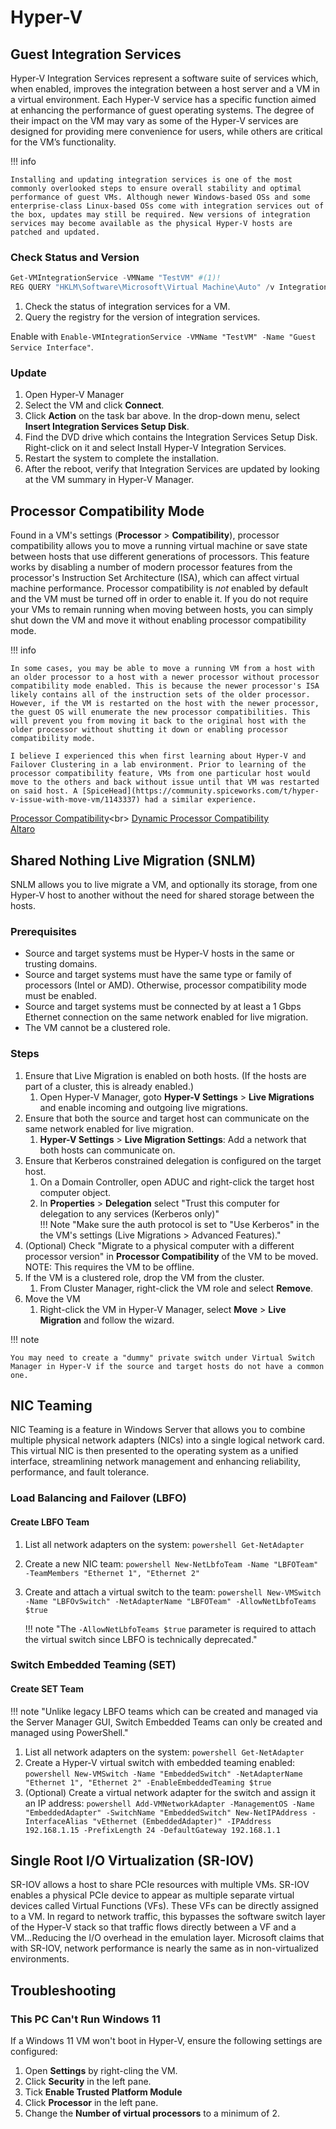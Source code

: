 # Hyper-V

## Guest Integration Services

Hyper-V Integration Services represent a software suite of services which, when enabled, improves the integration between a host server and a VM in a virtual environment. Each Hyper-V service has a specific function aimed at enhancing the performance of guest operating systems. The degree of their impact on the VM may vary as some of the Hyper-V services are designed for providing mere convenience for users, while others are critical for the VM’s functionality.

!!! info 

    Installing and updating integration services is one of the most commonly overlooked steps to ensure overall stability and optimal performance of guest VMs. Although newer Windows-based OSs and some enterprise-class Linux-based OSs come with integration services out of the box, updates may still be required. New versions of integration services may become available as the physical Hyper-V hosts are patched and updated.

### Check Status and Version

```powershell
Get-VMIntegrationService -VMName "TestVM" #(1)!
REG QUERY "HKLM\Software\Microsoft\Virtual Machine\Auto" /v IntegrationServicesVersion #(2)!
```

1. Check the status of integration services for a VM.
2. Query the registry for the version of integration services.

Enable with `Enable-VMIntegrationService -VMName "TestVM" -Name "Guest Service Interface"`.

### Update

1. Open Hyper-V Manager
2. Select the VM and click **Connect**.
3. Click **Action** on the task bar above. In the drop-down menu, select **Insert Integration Services Setup Disk**.
4. Find the DVD drive which contains the Integration Services Setup Disk. Right-click on it and select Install Hyper-V Integration Services.
5. Restart the system to complete the installation.
6. After the reboot, verify that Integration Services are updated by looking at the VM summary in Hyper-V Manager.

## Processor Compatibility Mode

Found in a VM's settings (**Processor** > **Compatibility**), processor compatibility allows you to move a running virtual machine or save state between hosts that use different generations of processors. This feature works by disabling a number of modern processor features from the processor's Instruction Set Architecture (ISA), which can affect virtual machine performance. Processor compatibility is *not* enabled by default and the VM must be turned off in order to enable it. If you do not require your VMs to remain running when moving between hosts, you can simply shut down the VM and move it without enabling processor compatibility mode.

!!! info

    In some cases, you may be able to move a running VM from a host with an older processor to a host with a newer processor without processor compatibility mode enabled. This is because the newer processor's ISA likely contains all of the instruction sets of the older processor. However, if the VM is restarted on the host with the newer processor, the guest OS will enumerate the new processor compatibilities. This will prevent you from moving it back to the original host with the older processor without shutting it down or enabling processor compatibility mode.

    I believe I experienced this when first learning about Hyper-V and Failover Clustering in a lab environment. Prior to learning of the processor compatibility feature, VMs from one particular host would move to the others and back without issue until that VM was restarted on said host. A [SpiceHead](https://community.spiceworks.com/t/hyper-v-issue-with-move-vm/1143337) had a similar experience.

[Processor Compatibility](https://learn.microsoft.com/en-us/previous-versions/windows/it-pro/windows-server-2012-R2-and-2012/dn859550(v=ws.11))<br>
[Dynamic Processor Compatibility](https://learn.microsoft.com/en-us/windows-server/virtualization/hyper-v/manage/dynamic-processor-compatibility-mode)<br>
[Altaro](https://www.altaro.com/hyper-v/troubleshooting-hyper-v-live-migration)

## Shared Nothing Live Migration (SNLM)

SNLM allows you to live migrate a VM, and optionally its storage, from one Hyper-V host to another without the need for shared storage between the hosts.

### Prerequisites

- Source and target systems must be Hyper-V hosts in the same or trusting domains.
- Source and target systems must have the same type or family of processors (Intel or AMD). Otherwise, processor compatibility mode must be enabled.
- Source and target systems must be connected by at least a 1 Gbps Ethernet connection on the same network enabled for live migration.
- The VM cannot be a clustered role.

### Steps

1. Ensure that Live Migration is enabled on both hosts. (If the hosts are part of a cluster, this is already enabled.)
    1. Open Hyper-V Manager, goto **Hyper-V Settings** > **Live Migrations** and enable incoming and outgoing live migrations.
2. Ensure that both the source and target host can communicate on the same network enabled for live migration.
    1. **Hyper-V Settings** > **Live Migration Settings**: Add a network that both hosts can communicate on.
3. Ensure that Kerberos constrained delegation is configured on the target host.
    1. On a Domain Controller, open ADUC and right-click the target host computer object.
    2. In **Properties** > **Delegation** select "Trust this computer for delegation to any services (Kerberos only)"<br />
    !!! Note "Make sure the auth protocol is set to "Use Kerberos" in the the VM's settings (Live Migrations > Advanced Features)."
4. (Optional) Check "Migrate to a physical computer with a different processor version" in **Processor Compatibility** of the VM to be moved.<br />
    NOTE: This requires the VM to be offline.
5. If the VM is a clustered role, drop the VM from the cluster.
    1. From Cluster Manager, right-click the VM role and select **Remove**.
6. Move the VM
    1. Right-click the VM in Hyper-V Manager, select **Move** > **Live Migration** and follow the wizard.

!!! note

    You may need to create a "dummy" private switch under Virtual Switch Manager in Hyper-V if the source and target hosts do not have a common one. 

## NIC Teaming

NIC Teaming is a feature in Windows Server that allows you to combine multiple physical network adapters (NICs) into a single logical network card. This virtual NIC is then presented to the operating system as a unified interface, streamlining network management and enhancing reliability, performance, and fault tolerance.

### Load Balancing and Failover (LBFO)

#### Create LBFO Team

1. List all network adapters on the system:
        ```powershell
        Get-NetAdapter
        ```
2. Create a new NIC team:
        ```powershell
        New-NetLbfoTeam -Name "LBFOTeam" -TeamMembers "Ethernet 1", "Ethernet 2"
        ```
3. Create and attach a virtual switch to the team:
        ```powershell
        New-VMSwitch -Name "LBFOvSwitch" -NetAdapterName "LBFOTeam" -AllowNetLbfoTeams $true
        ```

    !!! note "The `-AllowNetLbfoTeams $true` parameter is required to attach the virtual switch since LBFO is technically deprecated."

### Switch Embedded Teaming (SET)

#### Create SET Team

!!! note "Unlike legacy LBFO teams which can be created and managed via the Server Manager GUI, Switch Embedded Teams can only be created and managed using PowerShell."

1. List all network adapters on the system:
        ```powershell
        Get-NetAdapter
        ```
2. Create a Hyper-V virtual switch with embedded teaming enabled:
        ```powershell
        New-VMSwitch -Name "EmbeddedSwitch" -NetAdapterName "Ethernet 1", "Ethernet 2" -EnableEmbeddedTeaming $true
        ```
3. (Optional) Create a virtual network adapter for the switch and assign it an IP address:
        ```powershell
        Add-VMNetworkAdapter -ManagementOS -Name "EmbeddedAdapter" -SwitchName "EmbeddedSwitch"
        New-NetIPAddress -InterfaceAlias "vEthernet (EmbeddedAdapter)" -IPAddress 192.168.1.15 -PrefixLength 24 -DefaultGateway 192.168.1.1
        ```

## Single Root I/O Virtualization (SR-IOV)

SR-IOV allows a host to share PCIe resources with multiple VMs. SR-IOV enables a physical PCIe device to appear as multiple separate virtual devices called Virtual Functions (VFs). These VFs can be directly assigned to a VM. In regard to network traffic, this bypasses the software switch layer of the Hyper-V stack so that traffic flows directly between a VF and a VM...Reducing the I/O overhead in the emulation layer. Microsoft claims that with SR-IOV, network performance is nearly the same as in non-virtualized environments.

## Troubleshooting

### This PC Can't Run Windows 11

If a Windows 11 VM won't boot in Hyper-V, ensure the following settings are configured:

1. Open **Settings** by right-cling the VM.
2. Click **Security** in the left pane. 
3. Tick **Enable Trusted Platform Module**
4. Click **Processor** in the left pane.
5. Change the **Number of virtual processors** to a minimum of 2.